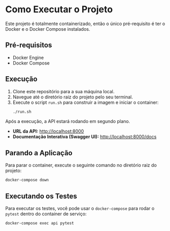 # Como Executar o Projeto

Este projeto é totalmente containerizado, então o único pré-requisito é ter o Docker e o Docker Compose instalados.

## Pré-requisitos
- Docker Engine
- Docker Compose

## Execução

1.  Clone este repositório para a sua máquina local.
2.  Navegue até o diretório raiz do projeto pelo seu terminal.
3.  Execute o script `run.sh` para construir a imagem e iniciar o container:
    ```sh
    ./run.sh
    ```

Após a execução, a API estará rodando em segundo plano.

- **URL da API:** [http://localhost:8000](http://localhost:8000)
- **Documentação Interativa (Swagger UI):** [http://localhost:8000/docs](http://localhost:8000/docs)

## Parando a Aplicação

Para parar o container, execute o seguinte comando no diretório raiz do projeto:

```sh
docker-compose down
```

## Executando os Testes

Para executar os testes, você pode usar o `docker-compose` para rodar o `pytest` dentro do container de serviço:

```sh
docker-compose exec api pytest
```
